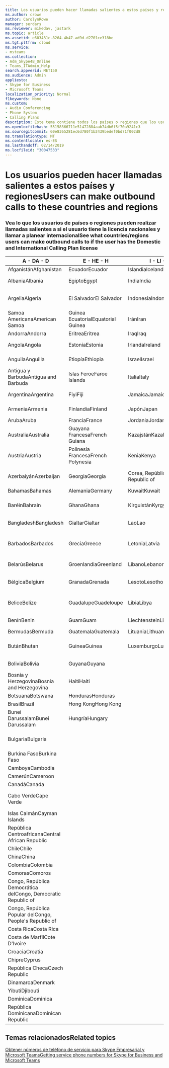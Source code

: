 ```yaml
---
title: Los usuarios pueden hacer llamadas salientes a estos países y regiones
ms.author: crowe
author: CarolynRowe
manager: serdars
ms.reviewer: mikedav, jastark
ms.topic: article
ms.assetid: e603431c-8264-4b47-ad9d-d2701ce318be
ms.tgt.pltfrm: cloud
ms.service:
- msteams
ms.collection:
- Adm_Skype4B_Online
- Teams_ITAdmin_Help
search.appverid: MET150
ms.audience: Admin
appliesto:
- Skype for Business
- Microsoft Teams
localization_priority: Normal
f1keywords: None
ms.custom:
- Audio Conferencing
- Phone System
- Calling Plans
description: Este tema contiene todos los países o regiones que los usuarios pueden realizar llamadas salientes a si tienen un Plan de llamada.
ms.openlocfilehash: 55158366711e51472884aab74db6f5f70a9241c3
ms.sourcegitcommit: 60e8365281ec6d780f1b2439bedef0bd71f002d8
ms.translationtype: MT
ms.contentlocale: es-ES
ms.lasthandoff: 02/14/2019
ms.locfileid: "30047533"
---
```

# <a name="users-can-make-outbound-calls-to-these-countries-and-regions"></a><span data-ttu-id="a34d9-103">Los usuarios pueden hacer llamadas salientes a estos países y regiones</span><span class="sxs-lookup"><span data-stu-id="a34d9-103">Users can make outbound calls to these countries and regions</span></span>

### <a name="see-what-countriesregions-users-can-make-outbound-calls-to-if-the-user-has-the-domestic-and-international-calling-plan-license"></a><span data-ttu-id="a34d9-104">Vea lo que los usuarios de países o regiones pueden realizar llamadas salientes a si el usuario tiene la licencia nacionales y llamar a planear internacional</span><span class="sxs-lookup"><span data-stu-id="a34d9-104">See what countries/regions users can make outbound calls to if the user has the Domestic and International Calling Plan license</span></span>

|<span data-ttu-id="a34d9-105">**A - D**</span><span class="sxs-lookup"><span data-stu-id="a34d9-105">**A - D**</span></span>| <span data-ttu-id="a34d9-106">**E - H**</span><span class="sxs-lookup"><span data-stu-id="a34d9-106">**E - H**</span></span>|<span data-ttu-id="a34d9-107">**I - L**</span><span class="sxs-lookup"><span data-stu-id="a34d9-107">**I - L**</span></span>|<span data-ttu-id="a34d9-108">**M - O**</span><span class="sxs-lookup"><span data-stu-id="a34d9-108">**M - O**</span></span>|<span data-ttu-id="a34d9-109">**P - S**</span><span class="sxs-lookup"><span data-stu-id="a34d9-109">**P - S**</span></span>|<span data-ttu-id="a34d9-110">**T - Z**</span><span class="sxs-lookup"><span data-stu-id="a34d9-110">**T - Z**</span></span>|
---|---|---|---|---|---|
|<span data-ttu-id="a34d9-111">Afganistán</span><span class="sxs-lookup"><span data-stu-id="a34d9-111">Afghanistan</span></span>|<span data-ttu-id="a34d9-112">Ecuador</span><span class="sxs-lookup"><span data-stu-id="a34d9-112">Ecuador</span></span> |<span data-ttu-id="a34d9-113">Islandia</span><span class="sxs-lookup"><span data-stu-id="a34d9-113">Iceland</span></span> |<span data-ttu-id="a34d9-114">Macao</span><span class="sxs-lookup"><span data-stu-id="a34d9-114">Macau</span></span> |<span data-ttu-id="a34d9-115">Pakistán</span><span class="sxs-lookup"><span data-stu-id="a34d9-115">Pakistan</span></span> |<span data-ttu-id="a34d9-116">Taiwán</span><span class="sxs-lookup"><span data-stu-id="a34d9-116">Taiwan</span></span>   |
|<span data-ttu-id="a34d9-117">Albania</span><span class="sxs-lookup"><span data-stu-id="a34d9-117">Albania</span></span>|<span data-ttu-id="a34d9-118">Egipto</span><span class="sxs-lookup"><span data-stu-id="a34d9-118">Egypt</span></span> |<span data-ttu-id="a34d9-119">India</span><span class="sxs-lookup"><span data-stu-id="a34d9-119">India</span></span> |<span data-ttu-id="a34d9-120">ERY de Macedonia</span><span class="sxs-lookup"><span data-stu-id="a34d9-120">Macedonia</span></span> |<span data-ttu-id="a34d9-121">Palaos</span><span class="sxs-lookup"><span data-stu-id="a34d9-121">Palau</span></span> |<span data-ttu-id="a34d9-122">Tayikistán</span><span class="sxs-lookup"><span data-stu-id="a34d9-122">Tajikistan</span></span>   |
|<span data-ttu-id="a34d9-123">Argelia</span><span class="sxs-lookup"><span data-stu-id="a34d9-123">Algeria</span></span>|<span data-ttu-id="a34d9-124">El Salvador</span><span class="sxs-lookup"><span data-stu-id="a34d9-124">El Salvador</span></span> |<span data-ttu-id="a34d9-125">Indonesia</span><span class="sxs-lookup"><span data-stu-id="a34d9-125">Indonesia</span></span> |<span data-ttu-id="a34d9-126">Malawi</span><span class="sxs-lookup"><span data-stu-id="a34d9-126">Malawi</span></span> |<span data-ttu-id="a34d9-127">Autoridad Palestina</span><span class="sxs-lookup"><span data-stu-id="a34d9-127">Palestinian Authority</span></span> |<span data-ttu-id="a34d9-128">Tanzania, República Unida de</span><span class="sxs-lookup"><span data-stu-id="a34d9-128">Tanzania, United Republic of</span></span>  |
|<span data-ttu-id="a34d9-129">Samoa Americana</span><span class="sxs-lookup"><span data-stu-id="a34d9-129">American Samoa</span></span>|<span data-ttu-id="a34d9-130">Guinea Ecuatorial</span><span class="sxs-lookup"><span data-stu-id="a34d9-130">Equatorial Guinea</span></span> |<span data-ttu-id="a34d9-131">Irán</span><span class="sxs-lookup"><span data-stu-id="a34d9-131">Iran</span></span> |<span data-ttu-id="a34d9-132">Malasia</span><span class="sxs-lookup"><span data-stu-id="a34d9-132">Malaysia</span></span> |<span data-ttu-id="a34d9-133">Panamá</span><span class="sxs-lookup"><span data-stu-id="a34d9-133">Panama</span></span> | <span data-ttu-id="a34d9-134">Tailandia</span><span class="sxs-lookup"><span data-stu-id="a34d9-134">Thailand</span></span>   |
|<span data-ttu-id="a34d9-135">Andorra</span><span class="sxs-lookup"><span data-stu-id="a34d9-135">Andorra</span></span> |<span data-ttu-id="a34d9-136">Eritrea</span><span class="sxs-lookup"><span data-stu-id="a34d9-136">Eritrea</span></span> |<span data-ttu-id="a34d9-137">Iraq</span><span class="sxs-lookup"><span data-stu-id="a34d9-137">Iraq</span></span> |<span data-ttu-id="a34d9-138">Malí</span><span class="sxs-lookup"><span data-stu-id="a34d9-138">Mali</span></span> |<span data-ttu-id="a34d9-139">Paraguay</span><span class="sxs-lookup"><span data-stu-id="a34d9-139">Paraguay</span></span> |<span data-ttu-id="a34d9-140">Togo</span><span class="sxs-lookup"><span data-stu-id="a34d9-140">Togo</span></span>   |
|<span data-ttu-id="a34d9-141">Angola</span><span class="sxs-lookup"><span data-stu-id="a34d9-141">Angola</span></span> |<span data-ttu-id="a34d9-142">Estonia</span><span class="sxs-lookup"><span data-stu-id="a34d9-142">Estonia</span></span> |<span data-ttu-id="a34d9-143">Irlanda</span><span class="sxs-lookup"><span data-stu-id="a34d9-143">Ireland</span></span> |<span data-ttu-id="a34d9-144">Malta</span><span class="sxs-lookup"><span data-stu-id="a34d9-144">Malta</span></span> |<span data-ttu-id="a34d9-145">Perú</span><span class="sxs-lookup"><span data-stu-id="a34d9-145">Peru</span></span> | <span data-ttu-id="a34d9-146">Trinidad y Tobago</span><span class="sxs-lookup"><span data-stu-id="a34d9-146">Trinidad and Tobago</span></span>  |
|<span data-ttu-id="a34d9-147">Anguila</span><span class="sxs-lookup"><span data-stu-id="a34d9-147">Anguilla</span></span> |<span data-ttu-id="a34d9-148">Etiopía</span><span class="sxs-lookup"><span data-stu-id="a34d9-148">Ethiopia</span></span> |<span data-ttu-id="a34d9-149">Israel</span><span class="sxs-lookup"><span data-stu-id="a34d9-149">Israel</span></span> |<span data-ttu-id="a34d9-150">Islas Marshall</span><span class="sxs-lookup"><span data-stu-id="a34d9-150">Marshall Islands</span></span> | <span data-ttu-id="a34d9-151">Filipinas</span><span class="sxs-lookup"><span data-stu-id="a34d9-151">Philippines</span></span> | <span data-ttu-id="a34d9-152">Turquía</span><span class="sxs-lookup"><span data-stu-id="a34d9-152">Turkey</span></span> |
|<span data-ttu-id="a34d9-153">Antigua y Barbuda</span><span class="sxs-lookup"><span data-stu-id="a34d9-153">Antigua and Barbuda</span></span> | <span data-ttu-id="a34d9-154">Islas Feroe</span><span class="sxs-lookup"><span data-stu-id="a34d9-154">Faroe Islands</span></span> |<span data-ttu-id="a34d9-155">Italia</span><span class="sxs-lookup"><span data-stu-id="a34d9-155">Italy</span></span> |<span data-ttu-id="a34d9-156">Martinica</span><span class="sxs-lookup"><span data-stu-id="a34d9-156">Martinique</span></span> |<span data-ttu-id="a34d9-157">Polonia</span><span class="sxs-lookup"><span data-stu-id="a34d9-157">Poland</span></span> |<span data-ttu-id="a34d9-158">Turkmenistán</span><span class="sxs-lookup"><span data-stu-id="a34d9-158">Turkmenistan</span></span> |
|<span data-ttu-id="a34d9-159">Argentina</span><span class="sxs-lookup"><span data-stu-id="a34d9-159">Argentina</span></span>|<span data-ttu-id="a34d9-160">Fiyi</span><span class="sxs-lookup"><span data-stu-id="a34d9-160">Fiji</span></span> |<span data-ttu-id="a34d9-161">Jamaica</span><span class="sxs-lookup"><span data-stu-id="a34d9-161">Jamaica</span></span> |<span data-ttu-id="a34d9-162">Mauricio</span><span class="sxs-lookup"><span data-stu-id="a34d9-162">Mauritius</span></span> |<span data-ttu-id="a34d9-163">Portugal</span><span class="sxs-lookup"><span data-stu-id="a34d9-163">Portugal</span></span> |<span data-ttu-id="a34d9-164">Islas Turcas y Caicos</span><span class="sxs-lookup"><span data-stu-id="a34d9-164">Turks and Caicos</span></span>   |
|<span data-ttu-id="a34d9-165">Armenia</span><span class="sxs-lookup"><span data-stu-id="a34d9-165">Armenia</span></span> |<span data-ttu-id="a34d9-166">Finlandia</span><span class="sxs-lookup"><span data-stu-id="a34d9-166">Finland</span></span> |<span data-ttu-id="a34d9-167">Japón</span><span class="sxs-lookup"><span data-stu-id="a34d9-167">Japan</span></span> |<span data-ttu-id="a34d9-168">Mayotte</span><span class="sxs-lookup"><span data-stu-id="a34d9-168">Mayotte</span></span> | <span data-ttu-id="a34d9-169">Puerto Rico</span><span class="sxs-lookup"><span data-stu-id="a34d9-169">Puerto Rico</span></span> |<span data-ttu-id="a34d9-170">Uganda</span><span class="sxs-lookup"><span data-stu-id="a34d9-170">Uganda</span></span>  |
|<span data-ttu-id="a34d9-171">Aruba</span><span class="sxs-lookup"><span data-stu-id="a34d9-171">Aruba</span></span> |<span data-ttu-id="a34d9-172">Francia</span><span class="sxs-lookup"><span data-stu-id="a34d9-172">France</span></span> |<span data-ttu-id="a34d9-173">Jordania</span><span class="sxs-lookup"><span data-stu-id="a34d9-173">Jordan</span></span> |<span data-ttu-id="a34d9-174">México</span><span class="sxs-lookup"><span data-stu-id="a34d9-174">Mexico</span></span> |<span data-ttu-id="a34d9-175">Qatar</span><span class="sxs-lookup"><span data-stu-id="a34d9-175">Qatar</span></span> | <span data-ttu-id="a34d9-176">Ucrania</span><span class="sxs-lookup"><span data-stu-id="a34d9-176">Ukraine</span></span>   |
|<span data-ttu-id="a34d9-177">Australia</span><span class="sxs-lookup"><span data-stu-id="a34d9-177">Australia</span></span> |<span data-ttu-id="a34d9-178">Guayana Francesa</span><span class="sxs-lookup"><span data-stu-id="a34d9-178">French Guiana</span></span> |<span data-ttu-id="a34d9-179">Kazajstán</span><span class="sxs-lookup"><span data-stu-id="a34d9-179">Kazakhstan</span></span> |<span data-ttu-id="a34d9-180">Micronesia</span><span class="sxs-lookup"><span data-stu-id="a34d9-180">Micronesia</span></span> |<span data-ttu-id="a34d9-181">Reunión</span><span class="sxs-lookup"><span data-stu-id="a34d9-181">Reunion</span></span> |<span data-ttu-id="a34d9-182">Emiratos Árabes Unidos (E.A.U.)</span><span class="sxs-lookup"><span data-stu-id="a34d9-182">United Arab Emirates (U.A.E)</span></span>  |
|<span data-ttu-id="a34d9-183">Austria</span><span class="sxs-lookup"><span data-stu-id="a34d9-183">Austria</span></span> |<span data-ttu-id="a34d9-184">Polinesia Francesa</span><span class="sxs-lookup"><span data-stu-id="a34d9-184">French Polynesia</span></span> |<span data-ttu-id="a34d9-185">Kenia</span><span class="sxs-lookup"><span data-stu-id="a34d9-185">Kenya</span></span> |<span data-ttu-id="a34d9-186">Moldavia, República de</span><span class="sxs-lookup"><span data-stu-id="a34d9-186">Moldova, Republic of</span></span> |<span data-ttu-id="a34d9-187">Rumanía</span><span class="sxs-lookup"><span data-stu-id="a34d9-187">Romania</span></span> |<span data-ttu-id="a34d9-188">Reino Unido (UK)</span><span class="sxs-lookup"><span data-stu-id="a34d9-188">United Kingdom (U.K.)</span></span> |
|<span data-ttu-id="a34d9-189">Azerbaiyán</span><span class="sxs-lookup"><span data-stu-id="a34d9-189">Azerbaijan</span></span> |<span data-ttu-id="a34d9-190">Georgia</span><span class="sxs-lookup"><span data-stu-id="a34d9-190">Georgia</span></span> |<span data-ttu-id="a34d9-191">Corea, República de</span><span class="sxs-lookup"><span data-stu-id="a34d9-191">Korea, Republic of</span></span> |<span data-ttu-id="a34d9-192">Mónaco</span><span class="sxs-lookup"><span data-stu-id="a34d9-192">Monaco</span></span> | <span data-ttu-id="a34d9-193">Federación de Rusia</span><span class="sxs-lookup"><span data-stu-id="a34d9-193">Russian Federation</span></span> |<span data-ttu-id="a34d9-194">Estados Unidos (EE. UU.)</span><span class="sxs-lookup"><span data-stu-id="a34d9-194">United States (U.S.)</span></span>  |
|<span data-ttu-id="a34d9-195">Bahamas</span><span class="sxs-lookup"><span data-stu-id="a34d9-195">Bahamas</span></span> |<span data-ttu-id="a34d9-196">Alemania</span><span class="sxs-lookup"><span data-stu-id="a34d9-196">Germany</span></span> |<span data-ttu-id="a34d9-197">Kuwait</span><span class="sxs-lookup"><span data-stu-id="a34d9-197">Kuwait</span></span> |<span data-ttu-id="a34d9-198">Mongolia</span><span class="sxs-lookup"><span data-stu-id="a34d9-198">Mongolia</span></span> |<span data-ttu-id="a34d9-199">Ruanda</span><span class="sxs-lookup"><span data-stu-id="a34d9-199">Rwanda</span></span> | <span data-ttu-id="a34d9-200">Uruguay</span><span class="sxs-lookup"><span data-stu-id="a34d9-200">Uruguay</span></span> |
|<span data-ttu-id="a34d9-201">Baréin</span><span class="sxs-lookup"><span data-stu-id="a34d9-201">Bahrain</span></span> |<span data-ttu-id="a34d9-202">Ghana</span><span class="sxs-lookup"><span data-stu-id="a34d9-202">Ghana</span></span> |<span data-ttu-id="a34d9-203">Kirguistán</span><span class="sxs-lookup"><span data-stu-id="a34d9-203">Kyrgyzstan</span></span> |<span data-ttu-id="a34d9-204">Montenegro</span><span class="sxs-lookup"><span data-stu-id="a34d9-204">Montenegro</span></span> | <span data-ttu-id="a34d9-205">San Cristóbal y Nieves</span><span class="sxs-lookup"><span data-stu-id="a34d9-205">Saint Kitts and Nevis</span></span> |<span data-ttu-id="a34d9-206">Uzbekistán</span><span class="sxs-lookup"><span data-stu-id="a34d9-206">Uzbekistan</span></span>  |
|<span data-ttu-id="a34d9-207">Bangladesh</span><span class="sxs-lookup"><span data-stu-id="a34d9-207">Bangladesh</span></span> |<span data-ttu-id="a34d9-208">Gialtar</span><span class="sxs-lookup"><span data-stu-id="a34d9-208">Gialtar</span></span> |<span data-ttu-id="a34d9-209">Lao</span><span class="sxs-lookup"><span data-stu-id="a34d9-209">Lao</span></span> |<span data-ttu-id="a34d9-210">Montserrat</span><span class="sxs-lookup"><span data-stu-id="a34d9-210">Montserrat</span></span> | <span data-ttu-id="a34d9-211">Santa Lucía</span><span class="sxs-lookup"><span data-stu-id="a34d9-211">Saint Lucia</span></span> |<span data-ttu-id="a34d9-212">Ciudad del Vaticano</span><span class="sxs-lookup"><span data-stu-id="a34d9-212">Vatican City State</span></span>  |
|<span data-ttu-id="a34d9-213">Barbados</span><span class="sxs-lookup"><span data-stu-id="a34d9-213">Barbados</span></span> |<span data-ttu-id="a34d9-214">Grecia</span><span class="sxs-lookup"><span data-stu-id="a34d9-214">Greece</span></span> |<span data-ttu-id="a34d9-215">Letonia</span><span class="sxs-lookup"><span data-stu-id="a34d9-215">Latvia</span></span> |<span data-ttu-id="a34d9-216">Marruecos</span><span class="sxs-lookup"><span data-stu-id="a34d9-216">Morocco</span></span> |<span data-ttu-id="a34d9-217">San Vicente y las Granadinas</span><span class="sxs-lookup"><span data-stu-id="a34d9-217">Saint Vincent and the Grenadines</span></span> |<span data-ttu-id="a34d9-218">Venezuela</span><span class="sxs-lookup"><span data-stu-id="a34d9-218">Venezuela</span></span>   |
|<span data-ttu-id="a34d9-219">Belarús</span><span class="sxs-lookup"><span data-stu-id="a34d9-219">Belarus</span></span> |<span data-ttu-id="a34d9-220">Groenlandia</span><span class="sxs-lookup"><span data-stu-id="a34d9-220">Greenland</span></span> |<span data-ttu-id="a34d9-221">Líbano</span><span class="sxs-lookup"><span data-stu-id="a34d9-221">Lebanon</span></span> |<span data-ttu-id="a34d9-222">Mozambique</span><span class="sxs-lookup"><span data-stu-id="a34d9-222">Mozambique</span></span> | <span data-ttu-id="a34d9-223">San Marino</span><span class="sxs-lookup"><span data-stu-id="a34d9-223">San Marino</span></span> |<span data-ttu-id="a34d9-224">Vietnam</span><span class="sxs-lookup"><span data-stu-id="a34d9-224">Viet Nam</span></span>  |
|<span data-ttu-id="a34d9-225">Bélgica</span><span class="sxs-lookup"><span data-stu-id="a34d9-225">Belgium</span></span> |<span data-ttu-id="a34d9-226">Granada</span><span class="sxs-lookup"><span data-stu-id="a34d9-226">Grenada</span></span> |<span data-ttu-id="a34d9-227">Lesoto</span><span class="sxs-lookup"><span data-stu-id="a34d9-227">Lesotho</span></span> |<span data-ttu-id="a34d9-228">Myanmar</span><span class="sxs-lookup"><span data-stu-id="a34d9-228">Myanmar</span></span> | <span data-ttu-id="a34d9-229">Arabia Saudí</span><span class="sxs-lookup"><span data-stu-id="a34d9-229">Saudi Arabia</span></span> | <span data-ttu-id="a34d9-230">Islas Vírgenes Británicas</span><span class="sxs-lookup"><span data-stu-id="a34d9-230">Virgin Islands (British)</span></span> |
|<span data-ttu-id="a34d9-231">Belice</span><span class="sxs-lookup"><span data-stu-id="a34d9-231">Belize</span></span> |<span data-ttu-id="a34d9-232">Guadalupe</span><span class="sxs-lookup"><span data-stu-id="a34d9-232">Guadeloupe</span></span> |<span data-ttu-id="a34d9-233">Libia</span><span class="sxs-lookup"><span data-stu-id="a34d9-233">Libya</span></span> |<span data-ttu-id="a34d9-234">Namibia</span><span class="sxs-lookup"><span data-stu-id="a34d9-234">Namibia</span></span> |<span data-ttu-id="a34d9-235">Senegal</span><span class="sxs-lookup"><span data-stu-id="a34d9-235">Senegal</span></span> | <span data-ttu-id="a34d9-236">Islas Vírgenes de los Estados Unidos</span><span class="sxs-lookup"><span data-stu-id="a34d9-236">Virgin Islands (U.S.)</span></span>  |
|<span data-ttu-id="a34d9-237">Benín</span><span class="sxs-lookup"><span data-stu-id="a34d9-237">Benin</span></span> |<span data-ttu-id="a34d9-238">Guam</span><span class="sxs-lookup"><span data-stu-id="a34d9-238">Guam</span></span> |<span data-ttu-id="a34d9-239">Liechtenstein</span><span class="sxs-lookup"><span data-stu-id="a34d9-239">Liechtenstein</span></span> |<span data-ttu-id="a34d9-240">Nepal</span><span class="sxs-lookup"><span data-stu-id="a34d9-240">Nepal</span></span> | <span data-ttu-id="a34d9-241">Serbia</span><span class="sxs-lookup"><span data-stu-id="a34d9-241">Serbia</span></span> | <span data-ttu-id="a34d9-242">Islas Wallis y Futuna</span><span class="sxs-lookup"><span data-stu-id="a34d9-242">Wallis and Futuna Islands</span></span>  |
|<span data-ttu-id="a34d9-243">Bermudas</span><span class="sxs-lookup"><span data-stu-id="a34d9-243">Bermuda</span></span> |<span data-ttu-id="a34d9-244">Guatemala</span><span class="sxs-lookup"><span data-stu-id="a34d9-244">Guatemala</span></span> |<span data-ttu-id="a34d9-245">Lituania</span><span class="sxs-lookup"><span data-stu-id="a34d9-245">Lithuania</span></span> |<span data-ttu-id="a34d9-246">Países Bajos</span><span class="sxs-lookup"><span data-stu-id="a34d9-246">Netherlands</span></span> |<span data-ttu-id="a34d9-247">Singapur</span><span class="sxs-lookup"><span data-stu-id="a34d9-247">Singapore</span></span> |<span data-ttu-id="a34d9-248">Yemen</span><span class="sxs-lookup"><span data-stu-id="a34d9-248">Yemen</span></span> |
|<span data-ttu-id="a34d9-249">Bután</span><span class="sxs-lookup"><span data-stu-id="a34d9-249">Bhutan</span></span> |<span data-ttu-id="a34d9-250">Guinea</span><span class="sxs-lookup"><span data-stu-id="a34d9-250">Guinea</span></span> |<span data-ttu-id="a34d9-251">Luxemburgo</span><span class="sxs-lookup"><span data-stu-id="a34d9-251">Luxembourg</span></span> |<span data-ttu-id="a34d9-252">Antillas Holandesas</span><span class="sxs-lookup"><span data-stu-id="a34d9-252">Netherlands Antilles</span></span> |<span data-ttu-id="a34d9-253">Eslovaquia</span><span class="sxs-lookup"><span data-stu-id="a34d9-253">Slovakia</span></span> |<span data-ttu-id="a34d9-254">Zambia</span><span class="sxs-lookup"><span data-stu-id="a34d9-254">Zambia</span></span>  |
|<span data-ttu-id="a34d9-255">Bolivia</span><span class="sxs-lookup"><span data-stu-id="a34d9-255">Bolivia</span></span> |<span data-ttu-id="a34d9-256">Guyana</span><span class="sxs-lookup"><span data-stu-id="a34d9-256">Guyana</span></span>| |<span data-ttu-id="a34d9-257">Nueva Caledonia</span><span class="sxs-lookup"><span data-stu-id="a34d9-257">New Caledonia</span></span> |<span data-ttu-id="a34d9-258">Eslovenia</span><span class="sxs-lookup"><span data-stu-id="a34d9-258">Slovenia</span></span> |<span data-ttu-id="a34d9-259">Zimbabue</span><span class="sxs-lookup"><span data-stu-id="a34d9-259">Zimbabwe</span></span> |
|<span data-ttu-id="a34d9-260">Bosnia y Herzegovina</span><span class="sxs-lookup"><span data-stu-id="a34d9-260">Bosnia and Herzegovina</span></span> |<span data-ttu-id="a34d9-261">Haití</span><span class="sxs-lookup"><span data-stu-id="a34d9-261">Haiti</span></span> ||<span data-ttu-id="a34d9-262">Nueva Zelanda</span><span class="sxs-lookup"><span data-stu-id="a34d9-262">New Zealand</span></span> |<span data-ttu-id="a34d9-263">Sudáfrica</span><span class="sxs-lookup"><span data-stu-id="a34d9-263">South Africa</span></span> | 
|<span data-ttu-id="a34d9-264">Botsuana</span><span class="sxs-lookup"><span data-stu-id="a34d9-264">Botswana</span></span> |<span data-ttu-id="a34d9-265">Honduras</span><span class="sxs-lookup"><span data-stu-id="a34d9-265">Honduras</span></span> ||<span data-ttu-id="a34d9-266">Nicaragua</span><span class="sxs-lookup"><span data-stu-id="a34d9-266">Nicaragua</span></span> |<span data-ttu-id="a34d9-267">España</span><span class="sxs-lookup"><span data-stu-id="a34d9-267">Spain</span></span> |
|<span data-ttu-id="a34d9-268">Brasil</span><span class="sxs-lookup"><span data-stu-id="a34d9-268">Brazil</span></span> |<span data-ttu-id="a34d9-269">Hong Kong</span><span class="sxs-lookup"><span data-stu-id="a34d9-269">Hong Kong</span></span> ||<span data-ttu-id="a34d9-270">Níger</span><span class="sxs-lookup"><span data-stu-id="a34d9-270">Niger</span></span> |<span data-ttu-id="a34d9-271">Sri Lanka</span><span class="sxs-lookup"><span data-stu-id="a34d9-271">Sri Lanka</span></span> | 
|<span data-ttu-id="a34d9-272">Bunei Darussalam</span><span class="sxs-lookup"><span data-stu-id="a34d9-272">Bunei Darussalam</span></span> |<span data-ttu-id="a34d9-273">Hungría</span><span class="sxs-lookup"><span data-stu-id="a34d9-273">Hungary</span></span> ||<span data-ttu-id="a34d9-274">Nigeria</span><span class="sxs-lookup"><span data-stu-id="a34d9-274">Nigeria</span></span> |<span data-ttu-id="a34d9-275">San Pedro y Miquelón</span><span class="sxs-lookup"><span data-stu-id="a34d9-275">St. Pierre and Miquelon</span></span> | 
|<span data-ttu-id="a34d9-276">Bulgaria</span><span class="sxs-lookup"><span data-stu-id="a34d9-276">Bulgaria</span></span> |||<span data-ttu-id="a34d9-277">Islas Marianas del Norte</span><span class="sxs-lookup"><span data-stu-id="a34d9-277">Northern Mariana Islands</span></span> |<span data-ttu-id="a34d9-278">Sudán</span><span class="sxs-lookup"><span data-stu-id="a34d9-278">Sudan</span></span> |
|<span data-ttu-id="a34d9-279">Burkina Faso</span><span class="sxs-lookup"><span data-stu-id="a34d9-279">Burkina Faso</span></span> |||<span data-ttu-id="a34d9-280">Noruega</span><span class="sxs-lookup"><span data-stu-id="a34d9-280">Norway</span></span> |<span data-ttu-id="a34d9-281">Surinam</span><span class="sxs-lookup"><span data-stu-id="a34d9-281">Suriname</span></span> |
|<span data-ttu-id="a34d9-282">Camboya</span><span class="sxs-lookup"><span data-stu-id="a34d9-282">Cambodia</span></span> |||<span data-ttu-id="a34d9-283">Omán</span><span class="sxs-lookup"><span data-stu-id="a34d9-283">Oman</span></span> |<span data-ttu-id="a34d9-284">Suazilandia</span><span class="sxs-lookup"><span data-stu-id="a34d9-284">Swaziland</span></span> | 
|<span data-ttu-id="a34d9-285">Camerún</span><span class="sxs-lookup"><span data-stu-id="a34d9-285">Cameroon</span></span> ||||<span data-ttu-id="a34d9-286">Suecia</span><span class="sxs-lookup"><span data-stu-id="a34d9-286">Sweden</span></span> |
|<span data-ttu-id="a34d9-287">Canadá</span><span class="sxs-lookup"><span data-stu-id="a34d9-287">Canada</span></span> ||||<span data-ttu-id="a34d9-288">Suiza</span><span class="sxs-lookup"><span data-stu-id="a34d9-288">Switzerland</span></span> | 
|<span data-ttu-id="a34d9-289">Cabo Verde</span><span class="sxs-lookup"><span data-stu-id="a34d9-289">Cape Verde</span></span> ||||<span data-ttu-id="a34d9-290">República Árabe Siria</span><span class="sxs-lookup"><span data-stu-id="a34d9-290">Syrian Arab Republic</span></span> |
|<span data-ttu-id="a34d9-291">Islas Caimán</span><span class="sxs-lookup"><span data-stu-id="a34d9-291">Cayman Islands</span></span> |
|<span data-ttu-id="a34d9-292">República Centroafricana</span><span class="sxs-lookup"><span data-stu-id="a34d9-292">Central African Republic</span></span> |
|<span data-ttu-id="a34d9-293">Chile</span><span class="sxs-lookup"><span data-stu-id="a34d9-293">Chile</span></span> |
|<span data-ttu-id="a34d9-294">China</span><span class="sxs-lookup"><span data-stu-id="a34d9-294">China</span></span> |
|<span data-ttu-id="a34d9-295">Colombia</span><span class="sxs-lookup"><span data-stu-id="a34d9-295">Colombia</span></span> |
|<span data-ttu-id="a34d9-296">Comoras</span><span class="sxs-lookup"><span data-stu-id="a34d9-296">Comoros</span></span> |
|<span data-ttu-id="a34d9-297">Congo, República Democrática del</span><span class="sxs-lookup"><span data-stu-id="a34d9-297">Congo, Democratic Republic of</span></span> |
|<span data-ttu-id="a34d9-298">Congo, República Popular del</span><span class="sxs-lookup"><span data-stu-id="a34d9-298">Congo, People's Republic of</span></span> |
|<span data-ttu-id="a34d9-299">Costa Rica</span><span class="sxs-lookup"><span data-stu-id="a34d9-299">Costa Rica</span></span> |
|<span data-ttu-id="a34d9-300">Costa de Marfil</span><span class="sxs-lookup"><span data-stu-id="a34d9-300">Cote D'Ivoire</span></span> |
|<span data-ttu-id="a34d9-301">Croacia</span><span class="sxs-lookup"><span data-stu-id="a34d9-301">Croatia</span></span> |
|<span data-ttu-id="a34d9-302">Chipre</span><span class="sxs-lookup"><span data-stu-id="a34d9-302">Cyprus</span></span> |
|<span data-ttu-id="a34d9-303">República Checa</span><span class="sxs-lookup"><span data-stu-id="a34d9-303">Czech Republic</span></span> |
|<span data-ttu-id="a34d9-304">Dinamarca</span><span class="sxs-lookup"><span data-stu-id="a34d9-304">Denmark</span></span> |
|<span data-ttu-id="a34d9-305">Yibuti</span><span class="sxs-lookup"><span data-stu-id="a34d9-305">Djibouti</span></span> |
|<span data-ttu-id="a34d9-306">Dominica</span><span class="sxs-lookup"><span data-stu-id="a34d9-306">Dominica</span></span> |
|<span data-ttu-id="a34d9-307">República Dominicana</span><span class="sxs-lookup"><span data-stu-id="a34d9-307">Dominican Republic</span></span> |

## <a name="related-topics"></a><span data-ttu-id="a34d9-308">Temas relacionados</span><span class="sxs-lookup"><span data-stu-id="a34d9-308">Related topics</span></span>

[<span data-ttu-id="a34d9-309">Obtener números de teléfono de servicio para Skype Empresarial y Microsoft Teams</span><span class="sxs-lookup"><span data-stu-id="a34d9-309">Getting service phone numbers for Skype for Business and Microsoft Teams</span></span>](/SkypeForBusiness/what-is-phone-system-in-office-365/getting-service-phone-numbers)

  
 
